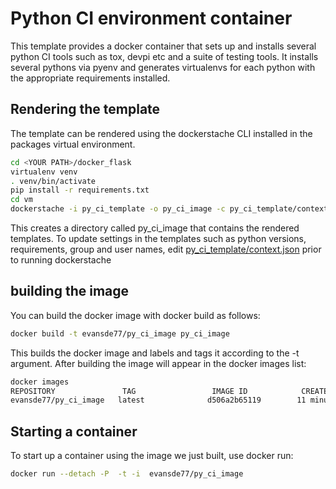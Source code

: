 # Python CI environment container

This template provides a docker container that sets up and installs several python CI tools such as tox, devpi etc and a suite of testing tools. It installs several pythons via pyenv and generates virtualenvs for each python with the appropriate requirements installed.

## Rendering the template

The template can be rendered using the dockerstache CLI installed in the packages virtual environment.

```bash
cd <YOUR PATH>/docker_flask
virtualenv venv
. venv/bin/activate
pip install -r requirements.txt
cd vm
dockerstache -i py_ci_template -o py_ci_image -c py_ci_template/context.json

```

This creates a directory called py_ci_image that contains the rendered templates.
To update settings in the templates such as python versions, requirements, group and user names, edit  [py_ci_template/context.json](https://github.com/evansde77/docker_flask/blob/master/vm/py_ci_template/context.json) prior to running dockerstache


## building the image

You can build the docker image with docker build as follows:

```bash
docker build -t evansde77/py_ci_image py_ci_image
```

This builds the docker image and labels and tags it according to the -t argument. After building the image will appear in the docker images list:

```bash
docker images
REPOSITORY               TAG                 IMAGE ID            CREATED             VIRTUAL SIZE
evansde77/py_ci_image   latest              d506a2b65119        11 minutes ago      742.7 MB
```

## Starting a container

To start up a container using the image we just built, use docker run:

```bash
docker run --detach -P  -t -i  evansde77/py_ci_image
```





